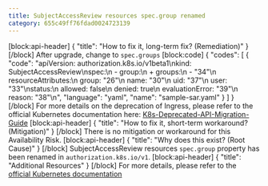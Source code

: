 ```yaml
---
title: SubjectAccessReview resources spec.group renamed
category: 655c49ff76fdad0024723139
---
```


[block:api-header]
{
  "title": "How to fix it, long-term fix? (Remediation)"
}
[/block]
After upgrade, change to `spec.groups`
[block:code]
{
  "codes": [
    {
      "code": "apiVersion: authorization.k8s.io/v1beta1\nkind: SubjectAccessReview\nspec:\n  - group:\n  + groups:\n  - \"34\"\n  resourceAttributes:\n    group: \"26\"\n    name: \"30\"\n  uid: \"37\"\n  user: \"33\"\nstatus:\n  allowed: false\n  denied: true\n  evaluationError: \"39\"\n  reason: \"38\"\n",
      "language": "yaml",
      "name": "sample-sar.yaml"
    }
  ]
}
[/block]
For more details on the deprecation of Ingress, please refer to the official Kubernetes documentation here: [K8s-Deprecated-API-Migration-Guide](https://kubernetes.io/docs/reference/using-api/deprecation-guide/)
[block:api-header]
{
  "title": "How to fix it, short-term workaround? (Mitigation)"
}
[/block]
There is no mitigation or workaround for this Availability Risk.
[block:api-header]
{
  "title": "Why does this exist? (Root Cause)"
}
[/block]
SubjectAccessReview resources `spec.group` property has been renamed in `authorization.k8s.io/v1`.
[block:api-header]
{
  "title": "Additional Resources"
}
[/block]
For more details, please refer to the [official Kubernetes documentation ](https://kubernetes.io/docs/reference/using-api/deprecation-guide/#subjectaccessreview-resources-v122)